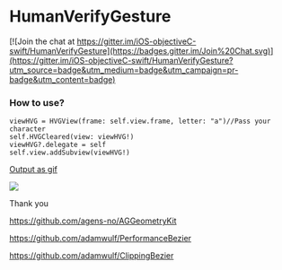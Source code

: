 # HumanVerifyGesture


[![Join the chat at https://gitter.im/iOS-objectiveC-swift/HumanVerifyGesture](https://badges.gitter.im/Join%20Chat.svg)](https://gitter.im/iOS-objectiveC-swift/HumanVerifyGesture?utm_source=badge&utm_medium=badge&utm_campaign=pr-badge&utm_content=badge)


### How to use?
    viewHVG = HVGView(frame: self.view.frame, letter: "a")//Pass your character
    self.HVGCleared(view: viewHVG!)
    viewHVG?.delegate = self
    self.view.addSubview(viewHVG!)

[Output as gif](https://goo.gl/JCPijr)

![](http://i.imgur.com/Lw1B0vG.gif)


Thank you

https://github.com/agens-no/AGGeometryKit

https://github.com/adamwulf/PerformanceBezier

https://github.com/adamwulf/ClippingBezier
